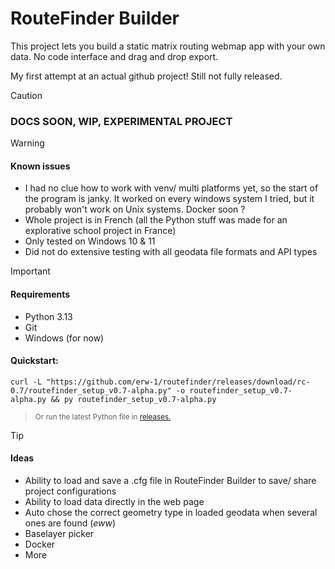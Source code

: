 # RouteFinder Builder

This project lets you build a static matrix routing webmap app with your own data.
No code interface and drag and drop export.

My first attempt at an actual github project! Still not fully released.

> [!CAUTION]
> ### DOCS SOON, WIP, EXPERIMENTAL PROJECT

> [!WARNING]
> #### Known issues
> - I had no clue how to work with venv/ multi platforms yet, so the start of the program is janky. It worked on every windows system I tried, but it probably won't work on Unix systems. Docker soon ?
> - Whole project is in French (all the Python stuff was made for an explorative school project in France)  
> - Only tested on Windows 10 & 11
> - Did not do extensive testing with all geodata file formats and API types

> [!IMPORTANT]
> #### Requirements
> - Python 3.13
> - Git
> - Windows (for now)
>
> #### Quickstart:
> ```shell
> curl -L "https://github.com/erw-1/routefinder/releases/download/rc-0.7/routefinder_setup_v0.7-alpha.py" -o routefinder_setup_v0.7-alpha.py && py routefinder_setup_v0.7-alpha.py
> ```
> > <sup>Or run the latest Python file in [releases.](https://github.com/erw-1/routefinder/releases)</sup>

> [!TIP]
> #### Ideas
> - Ability to load and save a .cfg file in RouteFinder Builder to save/ share project configurations
> - Ability to load data directly in the web page 
> - Auto chose the correct geometry type in loaded geodata when several ones are found (*eww*)
> - Baselayer picker
> - Docker
> - More
